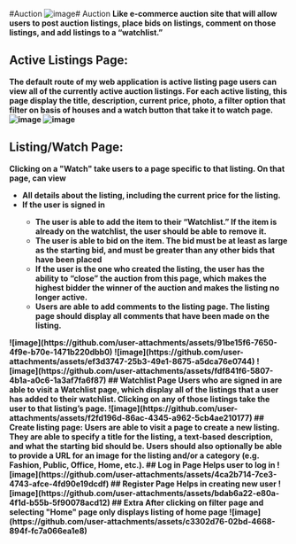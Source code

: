 #Auction
![image](https://github.com/user-attachments/assets/a73820dd-a417-4120-a0ca-dc3fb89e095b)# Auction
<b>Like e-commerce auction site that will allow users to post auction listings, place bids on listings, comment on those listings, and add listings to a “watchlist.”<b>
## Active Listings Page: 
The default route of my web application is active listing page users can view all of the currently active auction listings. For each active listing, this page display the title, description, current price, photo, a filter option that filter on basis of houses and a watch button that take it to watch page.
![image](https://github.com/user-attachments/assets/2bb10ec0-f4ea-4c81-8b6b-ad78655357f4)
![image](https://github.com/user-attachments/assets/0a45f864-bfab-410f-bf68-ff4f2021b8f3)
## Listing/Watch Page:
Clicking on a "Watch" take users to a page specific to that listing. On that page, can view 
<ul>
  <li>All details about the listing, including the current price for the listing.</li>
  <li>If the user is signed in</li>
  <ul>
      <li> The user is able to add the item to their “Watchlist.” If the item is already on the watchlist, the user should be able to remove it.</li>
  <li> The user is able to bid on the item. The bid must be at least as large as the starting bid, and must be greater than any other bids that have been placed </li>
    <li>If the user is the one who created the listing, the user has the ability to “close” the auction from this page, which makes the highest bidder the winner of the auction and makes the listing no longer active.</li>
    <li>Users are able to add comments to the listing page. The listing page should display all comments that have been made on the listing.</li>
  </ul>
</ul>
![image](https://github.com/user-attachments/assets/91be15f6-7650-4f9e-b70e-1471b220dbb0)
![image](https://github.com/user-attachments/assets/ef3d3747-25b3-49e1-8675-a5dca76e0744)
![image](https://github.com/user-attachments/assets/fdf841f6-5807-4b1a-a0c6-1a3af7fa6f87)
## Watchlist Page
Users who are signed in are able to visit a Watchlist page, which display all of the listings that a user has added to their watchlist. Clicking on any of those listings take the user to that listing’s page.
![image](https://github.com/user-attachments/assets/f2fd196d-86ac-4345-a962-5cb4ae210177)
## Create listing page:
 Users are able to visit a page to create a new listing. They are able to specify a title for the listing, a text-based description, and what the starting bid should be. Users should also optionally be able to provide a URL for an image for the listing and/or a category (e.g. Fashion, Public, Office, Home, etc.).
## Log in Page
Helps user to log in
![image](https://github.com/user-attachments/assets/4ca2b714-7ce3-4743-afce-4fd90e19dcdf)
## Register Page
Helps in creating new user
![image](https://github.com/user-attachments/assets/bdab6a22-e80a-4f1d-b55b-5f90078acd12)
## Extra
After clicking on filter page and selecting "Home" page only displays listing of home page
![image](https://github.com/user-attachments/assets/c3302d76-02bd-4668-894f-fc7a066ea1e8)





